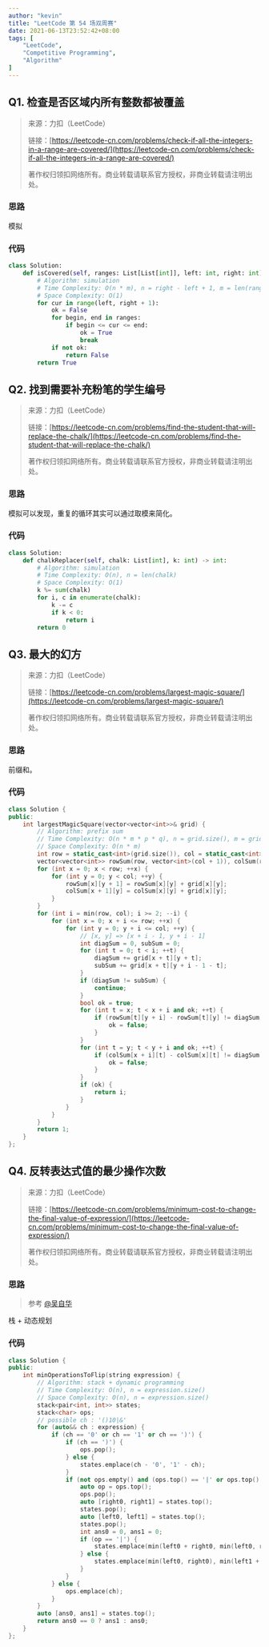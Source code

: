 ```yaml
---
author: "kevin"
title: "LeetCode 第 54 场双周赛"
date: 2021-06-13T23:52:42+08:00
tags: [
    "LeetCode",
    "Competitive Programming",
    "Algorithm"
]
---
```


## Q1. 检查是否区域内所有整数都被覆盖

> 来源：力扣（LeetCode）
>
> 链接：[https://leetcode-cn.com/problems/check-if-all-the-integers-in-a-range-are-covered/](https://leetcode-cn.com/problems/check-if-all-the-integers-in-a-range-are-covered/)
>
> 著作权归领扣网络所有。商业转载请联系官方授权，非商业转载请注明出处。

### 思路

模拟

### 代码

```python
class Solution:
    def isCovered(self, ranges: List[List[int]], left: int, right: int) -> bool:
        # Algorithm: simulation
        # Time Complexity: O(n * m), n = right - left + 1, m = len(ranges)
        # Space Complexity: O(1)
        for cur in range(left, right + 1):
            ok = False
            for begin, end in ranges:
                if begin <= cur <= end:
                    ok = True
                    break
            if not ok:
                return False
        return True
```



## Q2. 找到需要补充粉笔的学生编号

> 来源：力扣（LeetCode）
>
> 链接：[https://leetcode-cn.com/problems/find-the-student-that-will-replace-the-chalk/](https://leetcode-cn.com/problems/find-the-student-that-will-replace-the-chalk/)
>
> 著作权归领扣网络所有。商业转载请联系官方授权，非商业转载请注明出处。

### 思路

模拟可以发现，重复的循环其实可以通过取模来简化。

### 代码

```python
class Solution:
    def chalkReplacer(self, chalk: List[int], k: int) -> int:
        # Algorithm: simulation
        # Time Complexity: O(n), n = len(chalk)
        # Space Complexity: O(1)
        k %= sum(chalk)
        for i, c in enumerate(chalk):
            k -= c
            if k < 0:
                return i
        return 0
```


## Q3. 最大的幻方

> 来源：力扣（LeetCode）
>
> 链接：[https://leetcode-cn.com/problems/largest-magic-square/](https://leetcode-cn.com/problems/largest-magic-square/)
>
> 著作权归领扣网络所有。商业转载请联系官方授权，非商业转载请注明出处。

### 思路

前缀和。

### 代码

```c++
class Solution {
public:
    int largestMagicSquare(vector<vector<int>>& grid) {
        // Algorithm: prefix sum
        // Time Complexity: O(n * m * p * q), n = grid.size(), m = grid[0].size(), p = min(n, m), q = max(n, m)
        // Space Complexity: O(n * m)
        int row = static_cast<int>(grid.size()), col = static_cast<int>(grid[0].size());
        vector<vector<int>> rowSum(row, vector<int>(col + 1)), colSum(row + 1, vector<int>(col));
        for (int x = 0; x < row; ++x) {
            for (int y = 0; y < col; ++y) {
                rowSum[x][y + 1] = rowSum[x][y] + grid[x][y];
                colSum[x + 1][y] = colSum[x][y] + grid[x][y];
            }
        }
        for (int i = min(row, col); i >= 2; --i) {
            for (int x = 0; x + i <= row; ++x) {
                for (int y = 0; y + i <= col; ++y) {
                    // [x, y] => [x + i - 1, y + i - 1]
                    int diagSum = 0, subSum = 0;
                    for (int t = 0; t < i; ++t) {
                        diagSum += grid[x + t][y + t];
                        subSum += grid[x + t][y + i - 1 - t];
                    }
                    if (diagSum != subSum) {
                        continue;
                    }
                    bool ok = true;
                    for (int t = x; t < x + i and ok; ++t) {
                        if (rowSum[t][y + i] - rowSum[t][y] != diagSum) {
                            ok = false;
                        }
                    }
                    for (int t = y; t < y + i and ok; ++t) {
                        if (colSum[x + i][t] - colSum[x][t] != diagSum) {
                            ok = false;
                        }
                    }
                    if (ok) {
                        return i;
                    }
                }
            }
        }
        return 1;
    }
};
```


## Q4. 反转表达式值的最少操作次数

> 来源：力扣（LeetCode）
>
> 链接：[https://leetcode-cn.com/problems/minimum-cost-to-change-the-final-value-of-expression/](https://leetcode-cn.com/problems/minimum-cost-to-change-the-final-value-of-expression/)
>
> 著作权归领扣网络所有。商业转载请联系官方授权，非商业转载请注明出处。

### 思路

> 参考 [@吴自华](https://cp-wiki.vercel.app/tutorial/leetcode/BC54/#problem-d-%E5%8F%8D%E8%BD%AC%E8%A1%A8%E8%BE%BE%E5%BC%8F%E5%80%BC%E7%9A%84%E6%9C%80%E5%B0%91%E6%93%8D%E4%BD%9C%E6%AC%A1%E6%95%B0)

栈 + 动态规划

### 代码

```c++
class Solution {
public:
    int minOperationsToFlip(string expression) {
        // Algorithm: stack + dynamic programming
        // Time Complexity: O(n), n = expression.size()
        // Space Complexity: O(n), n = expression.size()
        stack<pair<int, int>> states;
        stack<char> ops;
        // possible ch : '()10|&'
        for (auto&& ch : expression) {
            if (ch == '0' or ch == '1' or ch == ')') {
                if (ch == ')') {
                    ops.pop();
                } else {
                    states.emplace(ch - '0', '1' - ch);
                }
                if (not ops.empty() and (ops.top() == '|' or ops.top() == '&')) {
                    auto op = ops.top();
                    ops.pop();
                    auto [right0, right1] = states.top();
                    states.pop();
                    auto [left0, left1] = states.top();
                    states.pop();
                    int ans0 = 0, ans1 = 0;
                    if (op == '|') {
                        states.emplace(min(left0 + right0, min(left0, right0) + 1), min(left1, right1));
                    } else {
                        states.emplace(min(left0, right0), min(left1 + right1, min(left1, right1) + 1));
                    }
                }
            } else {
                ops.emplace(ch);
            }
        }
        auto [ans0, ans1] = states.top();
        return ans0 == 0 ? ans1 : ans0;
    }
};
```
